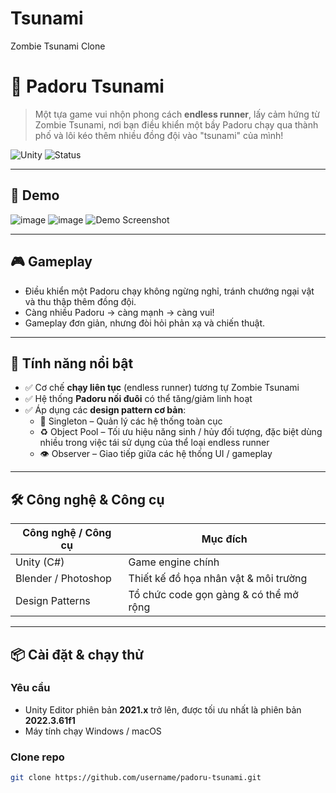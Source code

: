 # Tsunami
 Zombie Tsunami Clone
# 🎄 Padoru Tsunami

> Một tựa game vui nhộn phong cách **endless runner**, lấy cảm hứng từ Zombie Tsunami, nơi bạn điều khiển một bầy Padoru chạy qua thành phố và lôi kéo thêm nhiều đồng đội vào "tsunami" của mình!

![Unity](https://img.shields.io/badge/engine-Unity-000?logo=unity)
![Status](https://img.shields.io/badge/status-WIP-orange)

---

## 📸 Demo

![image](https://github.com/user-attachments/assets/3ba76c1e-dd10-4dd2-98d1-82c173268060)
![image](https://github.com/user-attachments/assets/a512fb2f-b6c7-4a50-8c57-632b4ecb8846)
![Demo Screenshot](./Screenshots/demo.png)

---

## 🎮 Gameplay

- Điều khiển một Padoru chạy không ngừng nghỉ, tránh chướng ngại vật và thu thập thêm đồng đội.
- Càng nhiều Padoru → càng mạnh → càng vui!
- Gameplay đơn giản, nhưng đòi hỏi phản xạ và chiến thuật.

---

## 🧩 Tính năng nổi bật

- ✅ Cơ chế **chạy liên tục** (endless runner) tương tự Zombie Tsunami
- ✅ Hệ thống **Padoru nối đuôi** có thể tăng/giảm linh hoạt
- ✅ Áp dụng các **design pattern cơ bản**:
  - 🧱 Singleton – Quản lý các hệ thống toàn cục
  - ♻️ Object Pool – Tối ưu hiệu năng sinh / hủy đối tượng, đặc biệt dùng nhiều trong việc tái sử dụng của thể loại endless runner
  - 👁️ Observer – Giao tiếp giữa các hệ thống UI / gameplay

---

## 🛠️ Công nghệ & Công cụ

| Công nghệ / Công cụ | Mục đích |
|---------------------|----------|
| Unity (C#)          | Game engine chính |
| Blender / Photoshop  | Thiết kế đồ họa nhân vật & môi trường |
| Design Patterns     | Tổ chức code gọn gàng & có thể mở rộng |

---

## 📦 Cài đặt & chạy thử

### Yêu cầu
- Unity Editor phiên bản **2021.x** trở lên, được tối ưu nhất là phiên bản **2022.3.61f1**
- Máy tính chạy Windows / macOS

### Clone repo

```bash
git clone https://github.com/username/padoru-tsunami.git
